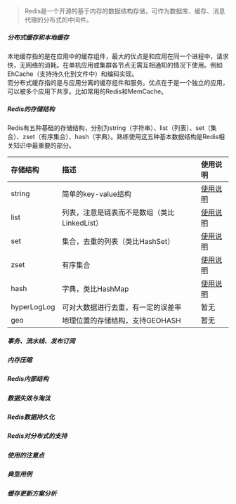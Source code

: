 > Redis是一个开源的基于内存的数据结构存储，可作为数据库、缓存、消息代理的分布式的中间件。  

##### 分布式缓存和本地缓存
本地缓存指的是在应用中的缓存组件，最大的优点是和应用在同一个进程中，请求快，无网络的消耗。在单机应用或集群各节点无需互相通知的情况下使用。例如EhCache（支持持久化到文件中）和编码实现。  
而分布式缓存指的是与应用分离的缓存组件和服务。优点在于是一个独立的应用，可以被多个应用下共享。比如常用的Redis和MemCache。  

##### Redis的存储结构
Redis有五种基础的存储结构，分别为string（字符串）、list（列表）、set（集合）、zset（有序集合）、hash（字典）。熟练使用这五种基本数据结构是Redis相关知识中最重要的部分。   

存储结构 | 描述 | 使用说明
:-| :-| :-
string|简单的key-value结构|[使用说明](使用说明/使用说明-String.md) 
list  |列表，注意是链表而不是数组（类比LinkedList）|[使用说明](使用说明/使用说明-List.md)
set   |集合，去重的列表（类比HashSet）|[使用说明](使用说明/使用说明-Set.md)
zset  |有序集合|[使用说明](使用说明/使用说明-zSet.md) 
hash  |字典，类比HashMap|[使用说明](使用说明/使用说明-Hash.md)
hyperLogLog|可对大数据进行去重，有一定的误差率|暂无
geo|地理位置的存储结构，支持GEOHASH|暂无

##### 事务、流水线、发布订阅
##### 内存压缩
##### Redis内部结构
##### 数据失效与淘汰
##### Redis数据持久化
##### Redis对分布式的支持
##### 使用的注意点
##### 典型用例
##### 缓存更新方案分析

